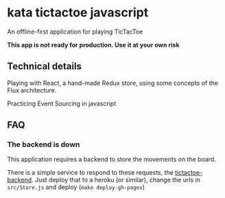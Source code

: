 # kata tictactoe javascript
An offline-first application for playing TicTacToe

**This app is not ready for production. Use it at your own risk**

## Technical details

Playing with React, a hand-made Redux store, using some concepts of the Flux architecture.

Practicing Event Sourcing in javascript

## FAQ

### The backend is down

This application requires a backend to store the movements on the board.

There is a simple service to respond to these requests, the 
[tictactoe-backend](https://github.com/alvarogarcia7/kata-tictactoe-backend-javascript).
Just deploy that to a heroku (or similar), change the urls in `src/Store.js` and
deploy (`make deploy-gh-pages`)


